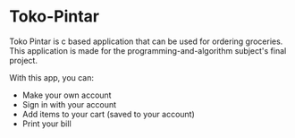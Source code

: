 # Toko-Pintar
Toko Pintar is c based application that can be used for ordering groceries. This application is made for the programming-and-algorithm subject's final project.

With this app, you can:
- Make your own account
- Sign in with your account
- Add items to your cart (saved to your account)
- Print your bill

